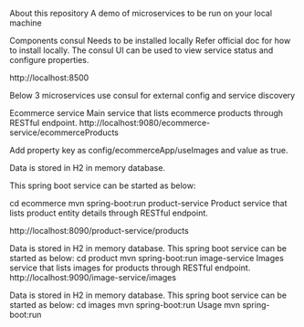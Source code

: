 About this repository
A demo of microservices to be run on your local machine

Components
consul
Needs to be installed locally Refer official doc for how to install locally.
The consul UI can be used to view service status and configure properties.

http://localhost:8500

Below 3 microservices use consul for external config and service discovery

Ecommerce service
Main service that lists ecommerce products through RESTful endpoint. http://localhost:9080/ecommerce-service/ecommerceProducts

Add property key as
config/ecommerceApp/useImages
and value as true.

Data is stored in H2 in memory database.

This spring boot service can be started as below:

cd ecommerce
mvn spring-boot:run
product-service
Product service that lists product entity details through RESTful endpoint.

http://localhost:8090/product-service/products

Data is stored in H2 in memory database.
This spring boot service can be started as below:
cd product
mvn spring-boot:run
image-service
Images service that lists images for products through RESTful endpoint.
http://localhost:9090/image-service/images

Data is stored in H2 in memory database.
This spring boot service can be started as below:
cd images
mvn spring-boot:run
Usage
mvn spring-boot:run